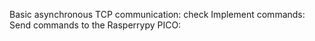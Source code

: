 Basic asynchronous TCP communication: check
Implement commands: 
Send commands to the Rasperrypy PICO: 

